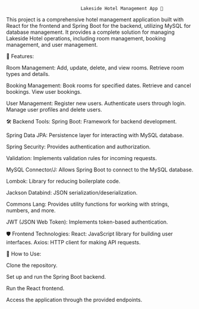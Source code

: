                                 Lakeside Hotel Management App 🏨

This project is a comprehensive hotel management application built with React for the frontend and Spring Boot for the backend, utilizing MySQL for database management. It provides a complete solution for managing Lakeside Hotel operations, including room management, booking management, and user management.


🚀 Features:

Room Management:
Add, update, delete, and view rooms.
Retrieve room types and details.

Booking Management:
Book rooms for specified dates.
Retrieve and cancel bookings.
View user bookings.

User Management:
Register new users.
Authenticate users through login.
Manage user profiles and delete users.

🛠️ Backend Tools:
Spring Boot: Framework for backend development.

Spring Data JPA: Persistence layer for interacting with MySQL database.

Spring Security: Provides authentication and authorization.

Validation: Implements validation rules for incoming requests.

MySQL Connector/J: Allows Spring Boot to connect to the MySQL database.

Lombok: Library for reducing boilerplate code.

Jackson Databind: JSON serialization/deserialization.

Commons Lang: Provides utility functions for working with strings, numbers, and more.

JWT (JSON Web Token): Implements token-based authentication.

🛡️ Frontend Technologies:
React: JavaScript library for building user interfaces.
Axios: HTTP client for making API requests.

📝 How to Use:

Clone the repository.

Set up and run the Spring Boot backend.

Run the React frontend.

Access the application through the provided endpoints.

